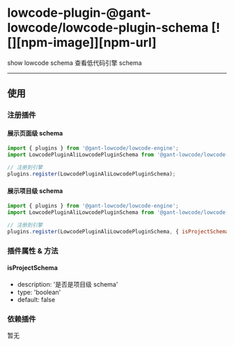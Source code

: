 # lowcode-plugin-@gant-lowcode/lowcode-plugin-schema [![][npm-image]][npm-url]

show lowcode schema
查看低代码引擎 schema

---

## 使用

### 注册插件
#### 展示页面级 schema
```jsx
import { plugins } from '@gant-lowcode/lowcode-engine';
import LowcodePluginAliLowcodePluginSchema from '@gant-lowcode/lowcode-plugin-schema';

// 注册到引擎
plugins.register(LowcodePluginAliLowcodePluginSchema);
```
#### 展示项目级 schema
```jsx
import { plugins } from '@gant-lowcode/lowcode-engine';
import LowcodePluginAliLowcodePluginSchema from '@gant-lowcode/lowcode-plugin-schema';

// 注册到引擎
plugins.register(LowcodePluginAliLowcodePluginSchema, { isProjectSchema: true });
```

### 插件属性 & 方法

#### isProjectSchema
- description: '是否是项目级 schema'
- type: 'boolean'
- default: false

### 依赖插件
暂无
